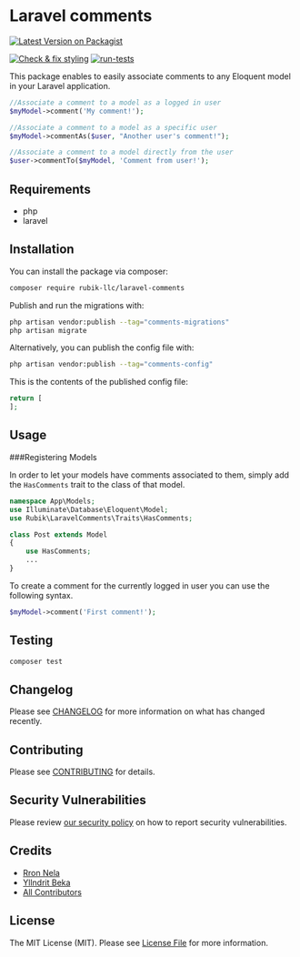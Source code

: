 # Laravel comments

[![Latest Version on Packagist](https://img.shields.io/packagist/v/rubik-llc/laravel-comments.svg?style=flat-square)](https://packagist.org/packages/rubik-llc/laravel-comments)

[//]: # ([![GitHub Code Style Action Status]&#40;https://img.shields.io/github/workflow/status/rubik-llc/laravel-comments/Check%20&%20fix%20styling?label=code%20style&#41;]&#40;https://github.com/rubik-llc/laravel-comments/actions?query=workflow%3A"Check+%26+fix+styling"+branch%3Amain&#41;)
[//]: # ([![Total Downloads]&#40;https://img.shields.io/packagist/dt/rubik-llc/laravel-comments.svg?style=flat-square&#41;]&#40;https://packagist.org/packages/rubik-llc/laravel-comments&#41;)

[![Check & fix styling](https://github.com/rubik-llc/laravel-comments/actions/workflows/php-cs-fixer.yml/badge.svg)](https://github.com/rubik-llc/laravel-comments/actions/workflows/php-cs-fixer.yml)
[![run-tests](https://github.com/rubik-llc/laravel-comments/actions/workflows/run-tests.yml/badge.svg)](https://github.com/rubik-llc/laravel-comments/actions/workflows/run-tests.yml)

This package enables to easily associate comments to any Eloquent model in your Laravel application.

```php
//Associate a comment to a model as a logged in user
$myModel->comment('My comment!');

//Associate a comment to a model as a specific user
$myModel->commentAs($user, "Another user's comment!");
```

```php
//Associate a comment to a model directly from the user
$user->commentTo($myModel, 'Comment from user!');
```

## Requirements
- php
- laravel

## Installation

You can install the package via composer:

```bash
composer require rubik-llc/laravel-comments
```

Publish and run the migrations with:

```bash
php artisan vendor:publish --tag="comments-migrations"
php artisan migrate
```

Alternatively, you can publish the config file with:

```bash
php artisan vendor:publish --tag="comments-config"
```

This is the contents of the published config file:

```php
return [
];
```
## Usage

###Registering Models

In order to let your models have comments associated to them, simply add the `HasComments` trait to the class of that model.

``` php
namespace App\Models;
use Illuminate\Database\Eloquent\Model;
use Rubik\LaravelComments\Traits\HasComments;

class Post extends Model
{
    use HasComments;
    ...
}
```

To create a comment for the currently logged in user you can use the following syntax.

```php
$myModel->comment('First comment!');
```

## Testing

```bash
composer test
```

## Changelog

Please see [CHANGELOG](CHANGELOG.md) for more information on what has changed recently.

## Contributing

Please see [CONTRIBUTING](.github/CONTRIBUTING.md) for details.

## Security Vulnerabilities

Please review [our security policy](../../security/policy) on how to report security vulnerabilities.

## Credits

- [Rron Nela](https://github.com/rronik)
- [Yllndrit Beka](https://github.com/yllndritb)
- [All Contributors](../../contributors)
## License

The MIT License (MIT). Please see [License File](LICENSE.md) for more information.
